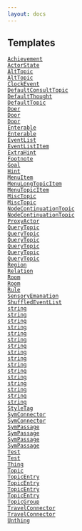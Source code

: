 ```yaml
---
layout: docs
---
```

## Templates

<a href="file/advlite.h.html#Achievement"
target="main"><code>Achievement</code></a>  
<a href="file/advlite.h.html#ActorState"
target="main"><code>ActorState</code></a>  
<a href="file/advlite.h.html#AltTopic"
target="main"><code>AltTopic</code></a>  
<a href="file/advlite.h.html#AltTopic"
target="main"><code>AltTopic</code></a>  
<a href="file/advlite.h.html#ClockEvent"
target="main"><code>ClockEvent</code></a>  
<a href="file/advlite.h.html#DefaultConsultTopic"
target="main"><code>DefaultConsultTopic</code></a>  
<a href="file/advlite.h.html#DefaultThought"
target="main"><code>DefaultThought</code></a>  
<a href="file/advlite.h.html#DefaultTopic"
target="main"><code>DefaultTopic</code></a>  
<a href="file/advlite.h.html#Doer" target="main"><code>Doer</code></a>  
<a href="file/advlite.h.html#Door" target="main"><code>Door</code></a>  
<a href="file/advlite.h.html#Door" target="main"><code>Door</code></a>  
<a href="file/advlite.h.html#Enterable"
target="main"><code>Enterable</code></a>  
<a href="file/advlite.h.html#Enterable"
target="main"><code>Enterable</code></a>  
<a href="file/advlite.h.html#EventList"
target="main"><code>EventList</code></a>  
<a href="file/advlite.h.html#EventListItem"
target="main"><code>EventListItem</code></a>  
<a href="file/advlite.h.html#ExtraHint"
target="main"><code>ExtraHint</code></a>  
<a href="file/advlite.h.html#Footnote"
target="main"><code>Footnote</code></a>  
<a href="file/advlite.h.html#Goal" target="main"><code>Goal</code></a>  
<a href="file/advlite.h.html#Hint" target="main"><code>Hint</code></a>  
<a href="file/advlite.h.html#MenuItem"
target="main"><code>MenuItem</code></a>  
<a href="file/advlite.h.html#MenuLongTopicItem"
target="main"><code>MenuLongTopicItem</code></a>  
<a href="file/advlite.h.html#MenuTopicItem"
target="main"><code>MenuTopicItem</code></a>  
<a href="file/advlite.h.html#MiscTopic"
target="main"><code>MiscTopic</code></a>  
<a href="file/advlite.h.html#MiscTopic"
target="main"><code>MiscTopic</code></a>  
<a href="file/advlite.h.html#NodeContinuationTopic"
target="main"><code>NodeContinuationTopic</code></a>  
<a href="file/advlite.h.html#NodeContinuationTopic"
target="main"><code>NodeContinuationTopic</code></a>  
<a href="file/advlite.h.html#ProxyActor"
target="main"><code>ProxyActor</code></a>  
<a href="file/advlite.h.html#QueryTopic"
target="main"><code>QueryTopic</code></a>  
<a href="file/advlite.h.html#QueryTopic"
target="main"><code>QueryTopic</code></a>  
<a href="file/advlite.h.html#QueryTopic"
target="main"><code>QueryTopic</code></a>  
<a href="file/advlite.h.html#QueryTopic"
target="main"><code>QueryTopic</code></a>  
<a href="file/advlite.h.html#QueryTopic"
target="main"><code>QueryTopic</code></a>  
<a href="file/advlite.h.html#QueryTopic"
target="main"><code>QueryTopic</code></a>  
<a href="file/advlite.h.html#Region"
target="main"><code>Region</code></a>  
<a href="file/advlite.h.html#Relation"
target="main"><code>Relation</code></a>  
<a href="file/advlite.h.html#Room" target="main"><code>Room</code></a>  
<a href="file/advlite.h.html#Room" target="main"><code>Room</code></a>  
<a href="file/advlite.h.html#Rule" target="main"><code>Rule</code></a>  
<a href="file/advlite.h.html#SensoryEmanation"
target="main"><code>SensoryEmanation</code></a>  
<a href="file/advlite.h.html#ShuffledEventList"
target="main"><code>ShuffledEventList</code></a>  
<a href="file/advlite.h.html#string"
target="main"><code>string</code></a>  
<a href="file/advlite.h.html#string"
target="main"><code>string</code></a>  
<a href="file/advlite.h.html#string"
target="main"><code>string</code></a>  
<a href="file/advlite.h.html#string"
target="main"><code>string</code></a>  
<a href="file/advlite.h.html#string"
target="main"><code>string</code></a>  
<a href="file/advlite.h.html#string"
target="main"><code>string</code></a>  
<a href="file/advlite.h.html#string"
target="main"><code>string</code></a>  
<a href="file/advlite.h.html#string"
target="main"><code>string</code></a>  
<a href="file/advlite.h.html#string"
target="main"><code>string</code></a>  
<a href="file/advlite.h.html#string"
target="main"><code>string</code></a>  
<a href="file/advlite.h.html#string"
target="main"><code>string</code></a>  
<a href="file/advlite.h.html#string"
target="main"><code>string</code></a>  
<a href="file/advlite.h.html#string"
target="main"><code>string</code></a>  
<a href="file/advlite.h.html#string"
target="main"><code>string</code></a>  
<a href="file/advlite.h.html#string"
target="main"><code>string</code></a>  
<a href="file/advlite.h.html#string"
target="main"><code>string</code></a>  
<a href="file/advlite.h.html#StyleTag"
target="main"><code>StyleTag</code></a>  
<a href="file/advlite.h.html#SymConnector"
target="main"><code>SymConnector</code></a>  
<a href="file/advlite.h.html#SymConnector"
target="main"><code>SymConnector</code></a>  
<a href="file/advlite.h.html#SymPassage"
target="main"><code>SymPassage</code></a>  
<a href="file/advlite.h.html#SymPassage"
target="main"><code>SymPassage</code></a>  
<a href="file/advlite.h.html#SymPassage"
target="main"><code>SymPassage</code></a>  
<a href="file/advlite.h.html#SymPassage"
target="main"><code>SymPassage</code></a>  
<a href="file/advlite.h.html#Test" target="main"><code>Test</code></a>  
<a href="file/advlite.h.html#Test" target="main"><code>Test</code></a>  
<a href="file/advlite.h.html#Thing" target="main"><code>Thing</code></a>  
<a href="file/advlite.h.html#Topic" target="main"><code>Topic</code></a>  
<a href="file/advlite.h.html#TopicEntry"
target="main"><code>TopicEntry</code></a>  
<a href="file/advlite.h.html#TopicEntry"
target="main"><code>TopicEntry</code></a>  
<a href="file/advlite.h.html#TopicEntry"
target="main"><code>TopicEntry</code></a>  
<a href="file/advlite.h.html#TopicEntry"
target="main"><code>TopicEntry</code></a>  
<a href="file/advlite.h.html#TopicGroup"
target="main"><code>TopicGroup</code></a>  
<a href="file/advlite.h.html#TravelConnector"
target="main"><code>TravelConnector</code></a>  
<a href="file/advlite.h.html#TravelConnector"
target="main"><code>TravelConnector</code></a>  
<a href="file/advlite.h.html#Unthing"
target="main"><code>Unthing</code></a>  
